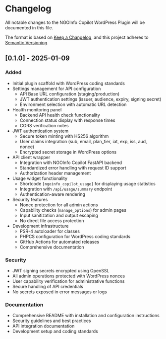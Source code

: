 # Changelog

All notable changes to the NGOInfo Copilot WordPress Plugin will be documented in this file.

The format is based on [Keep a Changelog](https://keepachangelog.com/en/1.0.0/),
and this project adheres to [Semantic Versioning](https://semver.org/spec/v2.0.0.html).

## [0.1.0] - 2025-01-09

### Added
- Initial plugin scaffold with WordPress coding standards
- Settings management for API configuration
  - API Base URL configuration (staging/production)
  - JWT authentication settings (issuer, audience, expiry, signing secret)
  - Environment selection with automatic URL detection
- Health monitoring panel
  - Backend API health check functionality
  - Connection status display with response times
  - CORS verification notes
- JWT authentication system
  - Secure token minting with HS256 algorithm
  - User claims integration (sub, email, plan_tier, iat, exp, iss, aud, nonce)
  - Encrypted secret storage in WordPress options
- API client wrapper
  - Integration with NGOInfo Copilot FastAPI backend
  - Standardized error handling with request ID support
  - Authorization header management
- Usage widget functionality
  - Shortcode `[ngoinfo_copilot_usage]` for displaying usage statistics
  - Integration with `/api/usage/summary` endpoint
  - Authentication-aware rendering
- Security features
  - Nonce protection for all admin actions
  - Capability checks (`manage_options`) for admin pages
  - Input sanitization and output escaping
  - No direct file access protection
- Development infrastructure
  - PSR-4 autoloader for classes
  - PHPCS configuration for WordPress coding standards
  - GitHub Actions for automated releases
  - Comprehensive documentation

### Security
- JWT signing secrets encrypted using OpenSSL
- All admin operations protected with WordPress nonces
- User capability verification for administrative functions
- Secure handling of API credentials
- No secrets exposed in error messages or logs

### Documentation
- Comprehensive README with installation and configuration instructions
- Security guidelines and best practices
- API integration documentation
- Development setup and coding standards


